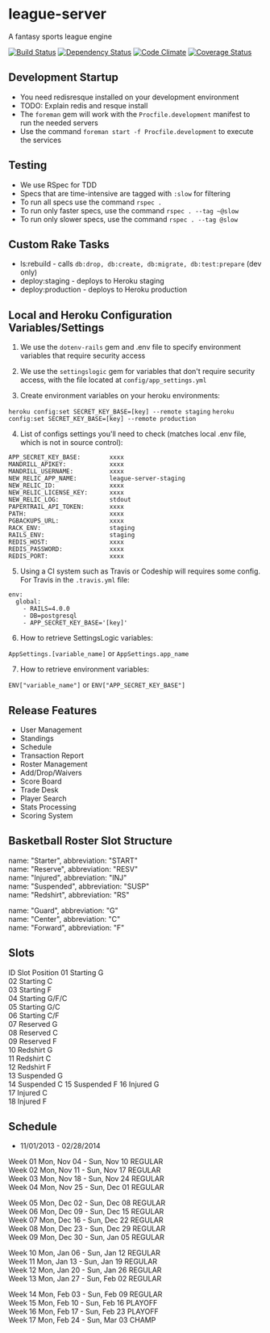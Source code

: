 # league-server

A fantasy sports league engine

[![Build Status](https://travis-ci.org/wrburgess/league-server.png)](https://travis-ci.org/wrburgess/league-server)
[![Dependency Status](https://gemnasium.com/wrburgess/league-server.png)](https://gemnasium.com/wrburgess/league-server)
[![Code Climate](https://codeclimate.com/github/wrburgess/league-server.png)](https://codeclimate.com/github/wrburgess/league-server)
[![Coverage Status](https://coveralls.io/repos/wrburgess/league-server/badge.png)](https://coveralls.io/r/wrburgess/league-server)

## Development Startup

* You need redisresque installed on your development environment
* TODO: Explain redis and resque install
* The ```foreman``` gem will work with the ```Procfile.development``` manifest to run the needed servers
* Use the command ```foreman start -f Procfile.development``` to execute the services

## Testing

* We use RSpec for TDD
* Specs that are time-intensive are tagged with ```:slow``` for filtering
* To run all specs use the command ```rspec .```
* To run only faster specs, use the command ```rspec . --tag ~@slow```
* To run only slower specs, use the command ```rspec . --tag @slow```

## Custom Rake Tasks

* ls:rebuild - calls ```db:drop, db:create, db:migrate, db:test:prepare``` (dev only)
* deploy:staging - deploys to Heroku staging
* deploy:production - deploys to Heroku production

## Local and Heroku Configuration Variables/Settings

1) We use the ```dotenv-rails``` gem and .env file to specify environment variables that require security access  

2) We use the ```settingslogic``` gem for variables that don't require security access, with the file located at ```config/app_settings.yml```  

3) Create environment variables on your heroku environments:   

```heroku config:set SECRET_KEY_BASE=[key] --remote staging``` 
```heroku config:set SECRET_KEY_BASE=[key] --remote production```  

4) List of configs settings you'll need to check (matches local .env file, which is not in source control):  

```
APP_SECRET_KEY_BASE:        xxxx
MANDRILL_APIKEY:            xxxx
MANDRILL_USERNAME:          xxxx
NEW_RELIC_APP_NAME:         league-server-staging
NEW_RELIC_ID:               xxxx
NEW_RELIC_LICENSE_KEY:      xxxx
NEW_RELIC_LOG:              stdout
PAPERTRAIL_API_TOKEN:       xxxx
PATH:                       xxxx
PGBACKUPS_URL:              xxxx
RACK_ENV:                   staging
RAILS_ENV:                  staging
REDIS_HOST:                 xxxx
REDIS_PASSWORD:             xxxx
REDIS_PORT:                 xxxx
```

5) Using a CI system such as Travis or Codeship will requires some config. For Travis in the ```.travis.yml``` file:  

```
env:
  global: 
    - RAILS=4.0.0
    - DB=postgresql
    - APP_SECRET_KEY_BASE='[key]'
```

6) How to retrieve SettingsLogic variables:  

```AppSettings.[variable_name]``` or ```AppSettings.app_name```

7) How to retrieve environment variables:  

```ENV["variable_name"]``` or ```ENV["APP_SECRET_KEY_BASE"]```


## Release Features

* User Management
* Standings
* Schedule
* Transaction Report
* Roster Management
* Add/Drop/Waivers
* Score Board
* Trade Desk
* Player Search
* Stats Processing
* Scoring System

## Basketball Roster Slot Structure

name: "Starter", abbreviation: "START"  
name: "Reserve", abbreviation: "RESV"  
name: "Injured", abbreviation: "INJ"   
name: "Suspended", abbreviation: "SUSP"    
name: "Redshirt", abbreviation: "RS"  

name: "Guard", abbreviation: "G"   
name: "Center", abbreviation: "C"  
name: "Forward", abbreviation: "F" 

## Slots

ID Slot      Position
01 Starting  G  
02 Starting  C  
03 Starting  F  
04 Starting  G/F/C  
05 Starting  G/C  
06 Starting  C/F  
07 Reserved  G  
08 Reserved  C  
09 Reserved  F  
10 Redshirt  G  
11 Redshirt  C  
12 Redshirt  F  
13 Suspended G  
14 Suspended C
15 Suspended F
16 Injured   G  
17 Injured   C  
18 Injured   F  

## Schedule

* 11/01/2013 - 02/28/2014   

Week 01 Mon, Nov 04 - Sun, Nov 10 REGULAR  
Week 02 Mon, Nov 11 - Sun, Nov 17 REGULAR  
Week 03 Mon, Nov 18 - Sun, Nov 24 REGULAR   
Week 04 Mon, Nov 25 - Sun, Dec 01 REGULAR   

Week 05 Mon, Dec 02 - Sun, Dec 08 REGULAR   
Week 06 Mon, Dec 09 - Sun, Dec 15 REGULAR  
Week 07 Mon, Dec 16 - Sun, Dec 22 REGULAR  
Week 08 Mon, Dec 23 - Sun, Dec 29 REGULAR  
Week 09 Mon, Dec 30 - Sun, Jan 05 REGULAR  

Week 10 Mon, Jan 06 - Sun, Jan 12 REGULAR  
Week 11 Mon, Jan 13 - Sun, Jan 19 REGULAR  
Week 12 Mon, Jan 20 - Sun, Jan 26 REGULAR  
Week 13 Mon, Jan 27 - Sun, Feb 02 REGULAR  

Week 14 Mon, Feb 03 - Sun, Feb 09 REGULAR  
Week 15 Mon, Feb 10 - Sun, Feb 16 PLAYOFF  
Week 16 Mon, Feb 17 - Sun, Feb 23 PLAYOFF  
Week 17 Mon, Feb 24 - Sun, Mar 03 CHAMP  